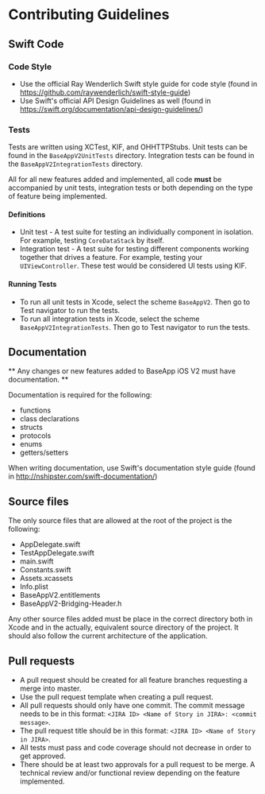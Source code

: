 # Contributing Guidelines

## Swift Code

### Code Style

* Use the official Ray Wenderlich Swift style guide for code style (found in https://github.com/raywenderlich/swift-style-guide)
* Use Swift's official API Design Guidelines as well (found in https://swift.org/documentation/api-design-guidelines/)

### Tests

Tests are written using XCTest, KIF, and OHHTTPStubs. Unit tests can be found in
the `BaseAppV2UnitTests` directory. Integration tests can be found in the
`BaseAppV2IntegrationTests` directory.

All for all new features added and implemented, all code **must** be accompanied by
unit tests, integration tests or both depending on the type of feature being implemented.

#### Definitions

* Unit test - A test suite for testing an individually component in isolation. For example, testing `CoreDataStack` by itself.
* Integration test - A test suite for testing different components working together that drives a feature. For example, testing your `UIViewController`. These test would be considered UI tests using KIF.

#### Running Tests

* To run all unit tests in Xcode, select the scheme `BaseAppV2`. Then go to Test navigator to run the tests.
* To run all integration tests in Xcode, select the scheme `BaseAppV2IntegrationTests`. Then go to Test navigator to run the tests.

## Documentation

** Any changes or new features added to BaseApp iOS V2 must have documentation. **

Documentation is required for the following:

* functions
* class declarations
* structs
* protocols
* enums
* getters/setters

When writing documentation, use Swift's documentation style guide (found in http://nshipster.com/swift-documentation/)

## Source files

The only source files that are allowed at the root of the project is the following:

* AppDelegate.swift
* TestAppDelegate.swift
* main.swift
* Constants.swift
* Assets.xcassets
* Info.plist
* BaseAppV2.entitlements
* BaseAppV2-Bridging-Header.h

Any other source files added must be place in the correct directory both in Xcode and in the actually, equivalent source directory of the project. It should also follow the current architecture of the application.

## Pull requests

* A pull request should be created for all feature branches requesting a merge into master.
* Use the pull request template when creating a pull request.
* All pull requests should only have one commit. The commit message needs to be in this format: `<JIRA ID> <Name of Story in JIRA>: <commit message>`.
* The pull request title should be in this format: `<JIRA ID> <Name of Story in JIRA>`.
* All tests must pass and code coverage should not decrease in order to get approved.
* There should be at least two approvals for a pull request to be merge. A technical review and/or functional review depending on the feature implemented.
